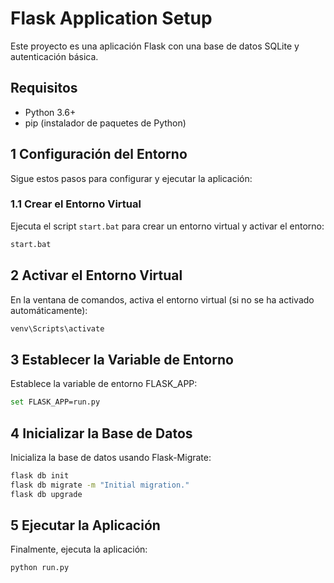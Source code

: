 # Flask Application Setup

Este proyecto es una aplicación Flask con una base de datos SQLite y autenticación básica.

## Requisitos

- Python 3.6+
- pip (instalador de paquetes de Python)

## 1 Configuración del Entorno

Sigue estos pasos para configurar y ejecutar la aplicación:

### 1.1 Crear el Entorno Virtual

Ejecuta el script `start.bat` para crear un entorno virtual y activar el entorno:

```bash
start.bat
```
## 2 Activar el Entorno Virtual

En la ventana de comandos, activa el entorno virtual (si no se ha activado automáticamente):
```bash
venv\Scripts\activate
```

## 3 Establecer la Variable de Entorno 

Establece la variable de entorno FLASK_APP:

```bash
set FLASK_APP=run.py
```

## 4 Inicializar la Base de Datos

Inicializa la base de datos usando Flask-Migrate:

```bash
flask db init
flask db migrate -m "Initial migration."
flask db upgrade
```

## 5 Ejecutar la Aplicación

Finalmente, ejecuta la aplicación:

```bash
python run.py
```



